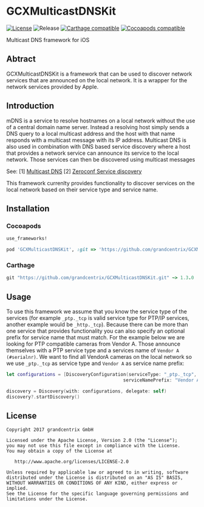 # GCXMulticastDNSKit
 [![License](https://img.shields.io/badge/License-Apache%202.0-blue.svg)](https://opensource.org/licenses/Apache-2.0) ![Release](https://img.shields.io/github/release/grandcentrix/GCXMulticastDNSKit.svg) [![Carthage compatible](https://img.shields.io/badge/Carthage-compatible-4BC51D.svg?style=flat)](https://github.com/Carthage/Carthage) [![Cocoapods compatible](https://img.shields.io/cocoapods/v/GCXMulticastDNSKit.svg)](https://cocoapods.org/) 	


Multicast DNS framework for iOS

## Abtract

GCXMulticastDNSKit is a framework that can be used to discover network services that are announced on the local network. It is a wrapper for the network services provided by Apple.

## Introduction

mDNS is a service to resolve hostnames on a local network without the use of a central domain name server. Instead a resolving host simply sends a DNS query to a local multicast address and the host with that name responds with a multicast message with its IP address. Multicast DNS is also used in combination with DNS based service discovery where a host that provides a network service can announce its service to the local network. Those services can then be discovered using multicast messages

See: [1] [Multicast DNS](https://en.wikipedia.org/wiki/Multicast_DNS)
     [2] [Zeroconf Service discovery](https://en.wikipedia.org/wiki/Zero-configuration_networking#Service_discovery)

This framework currenlty provides functionality to discover services on the local network based on their service type and service name.

## Installation

### Cocoapods

```ruby
use_frameworks!

pod 'GCXMulticastDNSKit', :git => 'https://github.com/grandcentrix/GCXMulticastDNSKit.git', :tag => 'v1.3.0'

```

### Carthage

```ruby
git "https://github.com/grandcentrix/GCXMulticastDNSKit.git" ~> 1.3.0

```

## Usage

To use this framework we assume that you know the service type of the services (for example `_ptp._tcp` is valid service type for PTP/IP services, another example would be `_http._tcp`). Because there can be more than one service that provides functionality you can also specify an optional prefix for service name that must match. For the example below we are looking for PTP compatible cameras from Vendor A. Those announce themselves with a PTP service type and a services name of `Vendor A (#serialnr)`. We want to find all VendorA cameras on the local network so we use `_ptp._tcp` as service type and `Vendor A` as service name prefix:

```swift
let configurations = [DiscoveryConfiguration(serviceType: "_ptp._tcp",
                                           serviceNamePrefix: "Vendor A")]

discovery = Discovery(with: configurations, delegate: self)
discovery?.startDiscovery()

```

## License

```
Copyright 2017 grandcentrix GmbH

Licensed under the Apache License, Version 2.0 (the "License");
you may not use this file except in compliance with the License.
You may obtain a copy of the License at

   http://www.apache.org/licenses/LICENSE-2.0

Unless required by applicable law or agreed to in writing, software
distributed under the License is distributed on an "AS IS" BASIS,
WITHOUT WARRANTIES OR CONDITIONS OF ANY KIND, either express or implied.
See the License for the specific language governing permissions and
limitations under the License.
```

